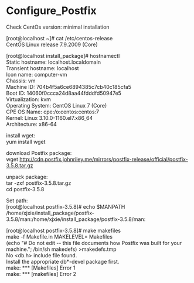 # Configure_Postfix


Check CentOs version:  minimal installation  

[root@localhost ~]# cat /etc/centos-release <br />
CentOS Linux release 7.9.2009 (Core)

[root@localhost install_package]# hostnamectl <br />
   Static hostname: localhost.localdomain <br />
Transient hostname: localhost <br />
         Icon name: computer-vm <br />
           Chassis: vm <br />
        Machine ID: 704b4f5a6ce6894385c7cb40c185cfa5 <br />
           Boot ID: 14060f0ccca24d8aa44fdddfd50947e5 <br />
    Virtualization: kvm <br />
  Operating System: CentOS Linux 7 (Core) <br />
       CPE OS Name: cpe:/o:centos:centos:7 <br />
            Kernel: Linux 3.10.0-1160.el7.x86_64 <br />
      Architecture: x86-64 <br />
  
  install wget:  <br />
  yum install wget
  
  download Postfix package:  <br />
  wget http://cdn.postfix.johnriley.me/mirrors/postfix-release/official/postfix-3.5.8.tar.gz <br />
  
  unpack package: <br />
  tar -zxf postfix-3.5.8.tar.gz <br />
  cd postfix-3.5.8 <br />
  
Set path:  
  [root@localhost postfix-3.5.8]# echo $MANPATH <br />
/home/xjxie/install_package/postfix-3.5.8/man:/home/xjxie/install_package/postfix-3.5.8/man: <br />


[root@localhost postfix-3.5.8]# make makefiles<br />
make -f Makefile.in MAKELEVEL= Makefiles<br />
(echo "# Do not edit -- this file documents how Postfix was built for your machine."; /bin/sh makedefs) >makedefs.tmp<br />
No <db.h> include file found.<br />
Install the appropriate db*-devel package first.<br />
make: *** [Makefiles] Error 1<br />
make: *** [makefiles] Error 2<br />
  
 
